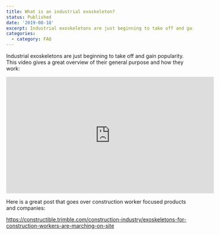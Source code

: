 ```yaml
---
title: What is an industrial exoskeleton?
status: Published
date: '2019-08-18'
excerpt: Industrial exoskeletons are just beginning to take off and gain popularity.
categories:
  - category: FAQ
---
```

Industrial exoskeletons are just beginning to take off and gain popularity. This video gives a great overview of their general purpose and how they work:

<iframe width="560" height="315" src="https://www.youtube.com/embed/Z_pdZ1LW5iw" frameborder="0" allow="accelerometer; autoplay; encrypted-media; gyroscope; picture-in-picture" allowfullscreen></iframe>

Here is a great post that goes over construction worker focused products and companies:

<https://constructible.trimble.com/construction-industry/exoskeletons-for-construction-workers-are-marching-on-site>
